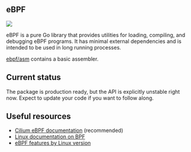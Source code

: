 eBPF
-------
[![](https://godoc.org/github.com/cilium/ebpf?status.svg)](https://godoc.org/github.com/cilium/ebpf)

eBPF is a pure Go library that provides utilities for loading, compiling, and debugging eBPF programs. It has minimal external dependencies and is intended to be used in long running processes.

[ebpf/asm](https://godoc.org/github.com/cilium/ebpf/asm) contains a basic assembler.

## Current status

The package is production ready, but the API is explicitly unstable
right now. Expect to update your code if you want to follow along.

## Useful resources

* [Cilium eBPF documentation](https://cilium.readthedocs.io/en/latest/bpf/#bpf-guide) (recommended)
* [Linux documentation on BPF](http://elixir.free-electrons.com/linux/latest/source/Documentation/networking/filter.txt)
* [eBPF features by Linux version](https://github.com/iovisor/bcc/blob/master/docs/kernel-versions.md)

